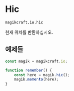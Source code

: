 
# Hic

`magikcraft.io.hic`

현재 위치를 반환하십시오.

## 예제들

```javascript
const magik = magikcraft.io;

function remember() {
    const here = magik.hic();
    magik.memento(here);
}
```